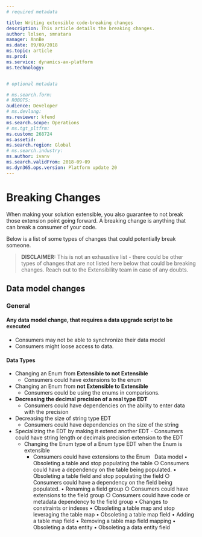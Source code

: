 ```yaml
---
# required metadata

title: Writing extensible code-breaking changes
description: This article details the breaking changes.
author: lolsen, smnatara
manager: AnnBe
ms.date: 09/09/2018
ms.topic: article
ms.prod: 
ms.service: dynamics-ax-platform
ms.technology: 


# optional metadata

# ms.search.form: 
# ROBOTS: 
audience: Developer
# ms.devlang: 
ms.reviewer: kfend
ms.search.scope: Operations
# ms.tgt_pltfrm: 
ms.custom: 268724
ms.assetid: 
ms.search.region: Global
# ms.search.industry: 
ms.author: ivanv
ms.search.validFrom: 2018-09-09
ms.dyn365.ops.version: Platform update 20
---
```


# Breaking Changes

When making your solution extensible, you also guarantee to not break those extension point going forward. A breaking change is anything that can break a consumer of your code.

Below is a list of some types of changes that could potentially break someone. 

>**DISCLAIMER:** This is not an exhaustive list - there could be other types of changes that are not listed here below that could be breaking changes. Reach out to the Extensibility team in case of any doubts.

## Data model changes

### General
#### Any data model change, that requires a data upgrade script to be executed
  + Consumers may not be able to synchronize their data model
  + Consumers might loose access to data.
  
#### Data Types
  + Changing an Enum from **Extensible to not Extensible**
    - Consumers could have extensions to the enum
  + Changing an Enum from **not Extensible to Extensible**
    - Consumers could be using the enums in comparisons.
  + **Decreasing the decimal precision of a real type EDT**
  	- Consumers could have dependencies on the ability to enter data with the precision
  + Decreasing the size of string type EDT
    - Consumers could have dependencies on the size of the string
+ Specializing the EDT by making it extend another EDT
	    - Consumers could have string length or decimals precision extension to the EDT
	- Changing the Enum type of a Enum type EDT when the Enum is extensible 
      - Consumers could have extensions to the Enum
 
Data model
	• Obsoleting a table and stop populating the table
		○ Consumers could have a dependency on the table being populated.
	• Obsoleting a table field and stop populating the field
		○ Consumers could have a dependency on the field being populated.
	• Renaming a field group
		○ Consumers could have extensions to the field group
		○ Consumers could have code or metadata dependency to the field group
	• Changes to constraints or indexes
	• Obsoleting a table map and stop leveraging the table map
	• Obsoleting a table map field
	• Adding a table map field
	• Removing a table map field mapping
	• Obsoleting a data entity
	• Obsoleting a data entity field

